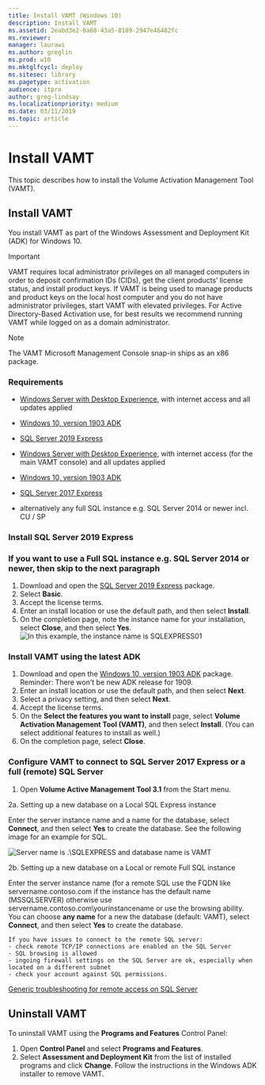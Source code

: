 ```yaml
---
title: Install VAMT (Windows 10)
description: Install VAMT
ms.assetid: 2eabd3e2-0a68-43a5-8189-2947e46482fc
ms.reviewer: 
manager: laurawi
ms.author: greglin
ms.prod: w10
ms.mktglfcycl: deploy
ms.sitesec: library
ms.pagetype: activation
audience: itpro
author: greg-lindsay
ms.localizationpriority: medium
ms.date: 03/11/2019
ms.topic: article
---
```


# Install VAMT

This topic describes how to install the Volume Activation Management Tool (VAMT).

## Install VAMT

You install VAMT as part of the Windows Assessment and Deployment Kit (ADK) for Windows 10.

 >[!IMPORTANT]
 > VAMT requires local administrator privileges on all managed computers in order to deposit confirmation IDs   (CIDs), get the client products’ license status, and install product keys. If VAMT is being used to manage products  and product keys on the local host computer and you do not have administrator privileges, start VAMT with elevated privileges. For Active Directory-Based Activation use, for best results we recommend running VAMT while logged on as a domain administrator. 

 >[!NOTE]
 >The VAMT Microsoft Management Console snap-in ships as an x86 package. 

### Requirements


- [Windows Server with Desktop Experience](https://docs.microsoft.com/windows-server/get-started/getting-started-with-server-with-desktop-experience), with internet access and all updates applied
- [Windows 10, version 1903 ADK](https://go.microsoft.com/fwlink/?linkid=2086042)
- [SQL Server 2019 Express](https://go.microsoft.com/fwlink/?linkid=866658)

- [Windows Server with Desktop Experience](https://docs.microsoft.com/windows-server/get-started/getting-started-with-server-with-desktop-experience), with internet access (for the main VAMT console) and all updates applied
- [Windows 10, version 1903 ADK](https://go.microsoft.com/fwlink/?linkid=2086042)
- [SQL Server 2017 Express](https://www.microsoft.com/sql-server/sql-server-editions-express)

- alternatively any full SQL instance e.g. SQL Server 2014 or newer incl. CU / SP

### Install SQL Server 2019 Express 
### If you want to use a Full SQL instance e.g. SQL Server 2014 or newer, then skip to the next paragraph

1. Download and open the [SQL Server 2019 Express](https://go.microsoft.com/fwlink/?linkid=866658) package.
2. Select **Basic**.
3. Accept the license terms.
4. Enter an install location or use the default path, and then select **Install**.
5. On the completion page, note the instance name for your installation, select **Close**, and then select **Yes**. 
    ![In this example, the instance name is SQLEXPRESS01](images/sql-instance.png)

### Install VAMT using the latest ADK

1. Download and open the [Windows 10, version 1903 ADK](https://go.microsoft.com/fwlink/?linkid=2086042) package.
Reminder: There won't be new ADK release for 1909.
2. Enter an install location or use the default path, and then select **Next**.
3. Select a privacy setting, and then select **Next**.
4. Accept the license terms.
5. On the **Select the features you want to install** page, select **Volume Activation Management Tool (VAMT)**, and then select **Install**. (You can select additional features to install as well.)
6. On the completion page, select **Close**.

### Configure VAMT to connect to SQL Server 2017 Express or a full (remote) SQL Server

1. Open **Volume Active Management Tool 3.1** from the Start menu.

2a. Setting up a new database on a Local SQL Express instance

Enter the server instance name and a name for the database, select **Connect**, and then select **Yes** to create the database. See the following image for an example for SQL.

   ![Server name is .\SQLEXPRESS and database name is VAMT](images/vamt-db.png)

2b. Setting up a new database on a Local or remote Full SQL instance

Enter the server instance name (for a remote SQL use the FQDN like servername.contoso.com if the instance has the default name (MSSQLSERVER) otherwise use servername.contoso.com\yourinstancename or use the browsing ability.
You can choose **any name** for a new the database (default: VAMT), select **Connect**, and then select **Yes** to create the database.

    If you have issues to connect to the remote SQL server:
    - check remote TCP/IP connections are enabled on the SQL Server
    - SQL browsing is allowed
    - ingoing firewall settings on the SQL Server are ok, especially when located on a different subnet
    - check your account against SQL permissions.
[Generic troubleshooting for remote access on SQL Server](https://docs.microsoft.com/en-us/sql/database-engine/configure-windows/troubleshoot-connecting-to-the-sql-server-database-engine?view=sql-server-ver15)


## Uninstall VAMT

To uninstall VAMT using the **Programs and Features** Control Panel:
1.  Open **Control Panel** and select **Programs and Features**.
2.  Select **Assessment and Deployment Kit** from the list of installed programs and click **Change**. Follow the instructions in the Windows ADK installer to remove VAMT.
